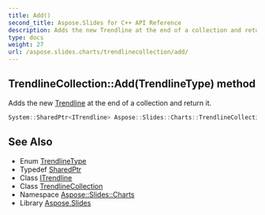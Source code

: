 ```yaml
---
title: Add()
second_title: Aspose.Slides for C++ API Reference
description: Adds the new Trendline at the end of a collection and return it.
type: docs
weight: 27
url: /aspose.slides.charts/trendlinecollection/add/
---
```

## TrendlineCollection::Add(TrendlineType) method


Adds the new [Trendline](../../trendline/) at the end of a collection and return it.

```cpp
System::SharedPtr<ITrendline> Aspose::Slides::Charts::TrendlineCollection::Add(TrendlineType trendlineType) override
```

## See Also

* Enum [TrendlineType](../../trendlinetype/)
* Typedef [SharedPtr](../../../system/sharedptr/)
* Class [ITrendline](../../itrendline/)
* Class [TrendlineCollection](../)
* Namespace [Aspose::Slides::Charts](../../)
* Library [Aspose.Slides](../../../)